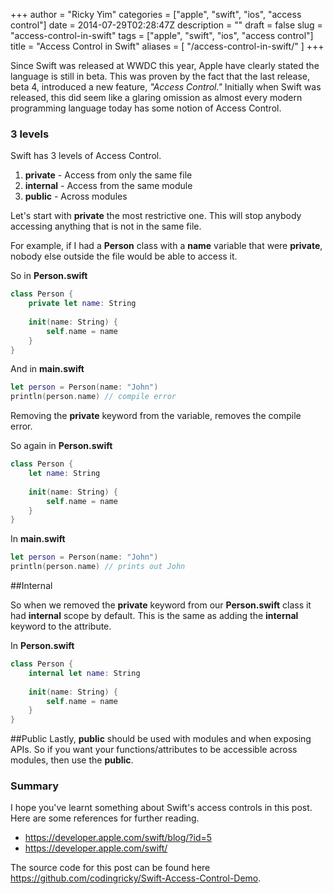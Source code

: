 +++
author = "Ricky Yim"
categories = ["apple", "swift", "ios", "access control"]
date = 2014-07-29T02:28:47Z
description = ""
draft = false
slug = "access-control-in-swift"
tags = ["apple", "swift", "ios", "access control"]
title = "Access Control in Swift"
aliases = [
    "/access-control-in-swift/"
]
+++

Since Swift was released at WWDC this year, Apple have clearly stated the language is still in beta. This was proven by the fact that the last release, beta 4, introduced a new feature, *"Access Control."* Initially when Swift was released, this did seem like a glaring omission as almost every modern programming language today has some notion of Access Control.

### 3 levels

Swift has 3 levels of Access Control.

1. **private** - Access from only the same file
2. **internal** - Access from the same module
3. **public** - Across modules

Let's start with **private** the most restrictive one. This will stop anybody accessing anything that is not in the same file.

For example, if I had a **Person** class with a **name** variable that were **private**, nobody else outside the file would be able to access it.

So in **Person.swift**
```swift
class Person {
    private let name: String
    
    init(name: String) {
        self.name = name
    }
}
```

And in **main.swift**

```swift
let person = Person(name: "John")
println(person.name) // compile error 
```

Removing the **private** keyword from the variable, removes the compile error. 

So again in **Person.swift**
```swift
class Person {
    let name: String
    
    init(name: String) {
        self.name = name
    }
}
```

In **main.swift**
```swift
let person = Person(name: "John")
println(person.name) // prints out John
```

##Internal 

So when we removed the **private** keyword from our **Person.swift** class it had **internal** scope by default. This is the same as adding the **internal** keyword to the attribute. 

In **Person.swift**
```swift
class Person {
    internal let name: String
    
    init(name: String) {
        self.name = name
    }
}
```

##Public 
Lastly, **public** should be used with modules and when exposing APIs. So if you want your functions/attributes to be accessible across modules, then use the **public**. 

### Summary
I hope you've learnt something about Swift's access controls in this post. Here are some references for further reading.

* https://developer.apple.com/swift/blog/?id=5
* https://developer.apple.com/swift/

The source code for this post can be found here https://github.com/codingricky/Swift-Access-Control-Demo.